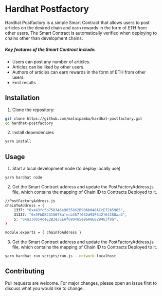 # Hardhat Postfactory

Hardhat Postfactory is a simple Smart Contract that allows users to post articles on the desired chain and earn rewards in the form of ETH from other users. The Smart Contract is automatically verified when deploying to chains other than development chains.

##### Key features of the Smart Contract include:

- Users can post any number of articles.
- Articles can be liked by other users.
- Authors of articles can earn rewards in the form of ETH from other users.
- Emit results


## Installation

1. Clone the repository:

```bash
git clone https://github.com/malaipambu/hardhat-postfactory.git
cd hardhat-postfactory
```
2. Install dependencies
```bash
yarn install
```

## Usage

1. Start a local development node (to deploy locally use)
```bash
yarn hardhat node
```
2. Get the Smart Contract address and update the PostFactoryAddress.js file, which contains the mapping of Chain ID to Contracts Deployed to it. 

```bash
//PostFactoryAddress.js
chainToAddress = {
    1337: "0x443fc5b750346e9055862B906b048ACcEf2A5965",
    31337: "0x5FbDB2315678afecb367f032d93F642f64180aa3",
    5: "0xa330D54ceE2B3e3EEAf690465e96AeE828483f9a",
}

module.exports = { chainToAddress }
```
3. Get the Smart Contract address and update the PostFactoryAddress.js file, which contains the mapping of Chain ID to Contracts Deployed to it. 
```bash
yarn hardhat run scripts/run.js --network localhost
```

## Contributing

Pull requests are welcome. For major changes, please open an issue first
to discuss what you would like to change.
